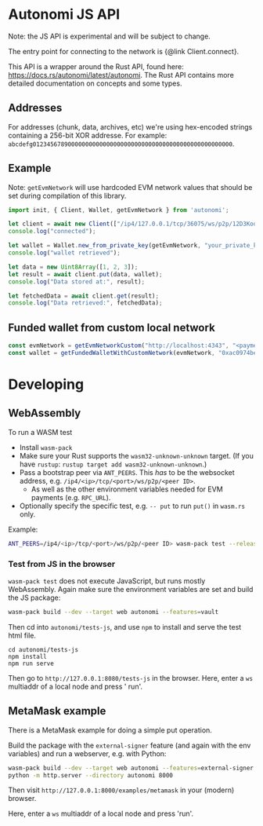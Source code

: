 # Autonomi JS API

Note: the JS API is experimental and will be subject to change.

The entry point for connecting to the network is {@link Client.connect}.

This API is a wrapper around the Rust API, found here: https://docs.rs/autonomi/latest/autonomi. The Rust API contains more detailed documentation on concepts and some types.

## Addresses

For addresses (chunk, data, archives, etc) we're using hex-encoded strings containing a 256-bit XOR addresse. For example: `abcdefg012345678900000000000000000000000000000000000000000000000`.

## Example

Note: `getEvmNetwork` will use hardcoded EVM network values that should be set during compilation of this library.

```javascript
import init, { Client, Wallet, getEvmNetwork } from 'autonomi';

let client = await new Client(["/ip4/127.0.0.1/tcp/36075/ws/p2p/12D3KooWALb...BhDAfJY"]);
console.log("connected");

let wallet = Wallet.new_from_private_key(getEvmNetwork, "your_private_key_here");
console.log("wallet retrieved");

let data = new Uint8Array([1, 2, 3]);
let result = await client.put(data, wallet);
console.log("Data stored at:", result);

let fetchedData = await client.get(result);
console.log("Data retrieved:", fetchedData);
```

## Funded wallet from custom local network

```js
const evmNetwork = getEvmNetworkCustom("http://localhost:4343", "<payment token addr>", "<data payments addr>");
const wallet = getFundedWalletWithCustomNetwork(evmNetwork, "0xac0974bec39a17e36ba4a6b4d238ff944bacb478cbed5efcae784d7bf4f2ff80");
```

# Developing

## WebAssembly

To run a WASM test

- Install `wasm-pack`
- Make sure your Rust supports the `wasm32-unknown-unknown` target. (If you
  have `rustup`: `rustup target add wasm32-unknown-unknown`.)
- Pass a bootstrap peer via `ANT_PEERS`. This *has* to be the websocket address,
  e.g. `/ip4/<ip>/tcp/<port>/ws/p2p/<peer ID>`.
    - As well as the other environment variables needed for EVM payments (e.g. `RPC_URL`).
- Optionally specify the specific test, e.g. `-- put` to run `put()` in `wasm.rs` only.

Example:

```sh
ANT_PEERS=/ip4/<ip>/tcp/<port>/ws/p2p/<peer ID> wasm-pack test --release --firefox autonomi --features=files --test wasm -- put
```

### Test from JS in the browser

`wasm-pack test` does not execute JavaScript, but runs mostly WebAssembly. Again make sure the environment variables are
set and build the JS package:

```sh
wasm-pack build --dev --target web autonomi --features=vault
```

Then cd into `autonomi/tests-js`, and use `npm` to install and serve the test html file.

```
cd autonomi/tests-js
npm install
npm run serve
```

Then go to `http://127.0.0.1:8080/tests-js` in the browser. Here, enter a `ws` multiaddr of a local node and press '
run'.

## MetaMask example

There is a MetaMask example for doing a simple put operation.

Build the package with the `external-signer` feature (and again with the env variables) and run a webserver, e.g. with
Python:

```sh
wasm-pack build --dev --target web autonomi --features=external-signer
python -m http.server --directory autonomi 8000
```

Then visit `http://127.0.0.1:8000/examples/metamask` in your (modern) browser.

Here, enter a `ws` multiaddr of a local node and press 'run'.
